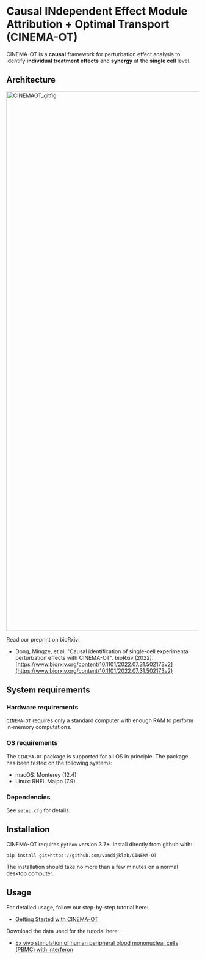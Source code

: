 # Causal INdependent Effect Module Attribution + Optimal Transport (CINEMA-OT)

CINEMA-OT is a **causal** framework for perturbation effect analysis to identify **individual treatment effects** and **synergy** at the **single cell** level.

## Architecture

<img width="1411" alt="CINEMAOT_gitfig" src="https://user-images.githubusercontent.com/68533876/204625392-f4de2fd1-8cd0-4aac-81f8-6155b52a7630.png">


Read our preprint on bioRxiv:

- Dong, Mingze, et al. "Causal identification of single-cell experimental perturbation effects with CINEMA-OT". bioRxiv (2022).
[https://www.biorxiv.org/content/10.1101/2022.07.31.502173v2](https://www.biorxiv.org/content/10.1101/2022.07.31.502173v2)

## System requirements
### Hardware requirements
`CINEMA-OT` requires only a standard computer with enough RAM to perform in-memory computations.
### OS requirements
The `CINEMA-OT` package is supported for all OS in principle. The package has been tested on the following systems:
* macOS: Monterey (12.4)
* Linux: RHEL Maipo (7.9)
### Dependencies
See `setup.cfg` for details.

## Installation
CINEMA-OT requires `python` version 3.7+.  Install directly from github with:

    pip install git+https://github.com/vandijklab/CINEMA-OT

The installation should take no more than a few minutes on a normal desktop computer.

## Usage

For detailed usage, follow our step-by-step tutorial here:

- [Getting Started with CINEMA-OT](https://github.com/vandijklab/CINEMA-OT/blob/main/cinemaot_tutorial.ipynb)

Download the data used for the tutorial here:

- [Ex vivo stimulation of human peripheral blood mononuclear cells (PBMC) with interferon](https://drive.google.com/file/d/1A3rNdgfiXFWhCUOoUfJ-AiY7AAOU0Ie3/view?usp=sharing)
